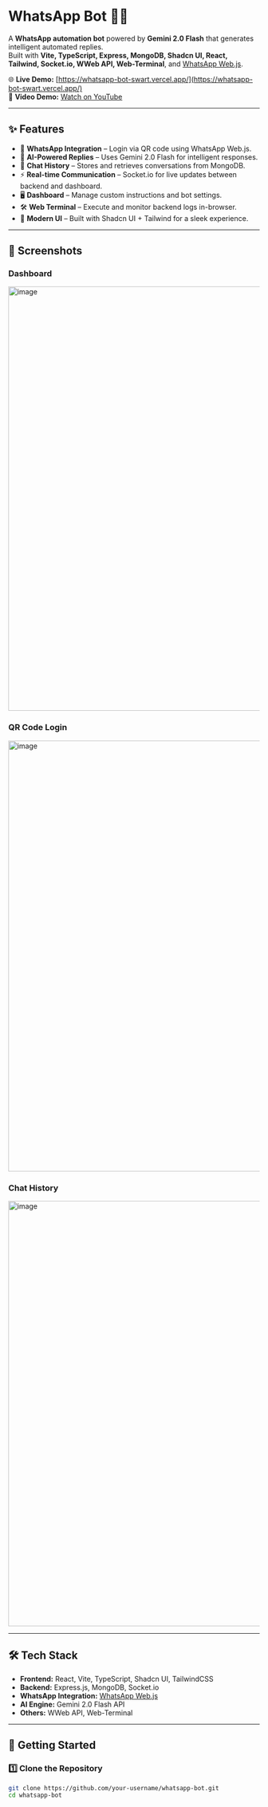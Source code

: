 # WhatsApp Bot 🤖💬

A **WhatsApp automation bot** powered by **Gemini 2.0 Flash** that generates intelligent automated replies.  
Built with **Vite, TypeScript, Express, MongoDB, Shadcn UI, React, Tailwind, Socket.io, WWeb API, Web-Terminal**, and [WhatsApp Web.js](https://github.com/pedroslopez/whatsapp-web.js).  

🌐 **Live Demo:** [https://whatsapp-bot-swart.vercel.app/](https://whatsapp-bot-swart.vercel.app/)  
🎥 **Video Demo:** [Watch on YouTube](https://www.youtube.com/watch?v=7u-Bsl5lXBU)  

---

## ✨ Features
- 📱 **WhatsApp Integration** – Login via QR code using WhatsApp Web.js.  
- 🤖 **AI-Powered Replies** – Uses Gemini 2.0 Flash for intelligent responses.  
- 💾 **Chat History** – Stores and retrieves conversations from MongoDB.  
- ⚡ **Real-time Communication** – Socket.io for live updates between backend and dashboard.  
- 🖥️ **Dashboard** – Manage custom instructions and bot settings.  
- 🛠️ **Web Terminal** – Execute and monitor backend logs in-browser.  
- 🎨 **Modern UI** – Built with Shadcn UI + Tailwind for a sleek experience.  

---

## 📸 Screenshots

### Dashboard  
<img width="1889" height="851" alt="image" src="https://github.com/user-attachments/assets/90244987-838f-4032-827f-baa539c30484" />


### QR Code Login  
<img width="1878" height="864" alt="image" src="https://github.com/user-attachments/assets/0404b83c-6a50-4e03-acb3-5a86d4db9bf2" />


### Chat History  

<img width="1881" height="853" alt="image" src="https://github.com/user-attachments/assets/ca743eeb-92cb-4fbb-8774-0aeaec927ca1" />


---

## 🛠️ Tech Stack
- **Frontend:** React, Vite, TypeScript, Shadcn UI, TailwindCSS  
- **Backend:** Express.js, MongoDB, Socket.io  
- **WhatsApp Integration:** [WhatsApp Web.js](https://github.com/pedroslopez/whatsapp-web.js)  
- **AI Engine:** Gemini 2.0 Flash API  
- **Others:** WWeb API, Web-Terminal  

---

## 🚀 Getting Started

### 1️⃣ Clone the Repository
```bash
git clone https://github.com/your-username/whatsapp-bot.git
cd whatsapp-bot
